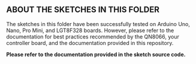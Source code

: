 ## ABOUT THE SKETCHES IN THIS FOLDER

The sketches in this folder have been successfully tested on Arduino Uno, Nano, Pro Mini, and LGT8F328 boards. However, please refer to the documentation for best practices recommended by the QN8066, your controller board, and the documentation provided in this repository.

**Please refer to the documentation provided in the sketch source code.**

